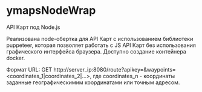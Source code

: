 # ymapsNodeWrap
API Карт под Node.js

Реализована node-обертка для API Карт с использованием библиотеки puppeteer, которая позволяет работать с JS API Карт без использования графического интерфейса браузера. Доступно создание контейнера docker.

Формат URL:
GET http://server_ip:8080/route?apikey=<string>&waypoints=<coordinates_1|coordinates_2|...>, где
coordinates_n - координаты заданные географическимим координатами или точным адресом.
